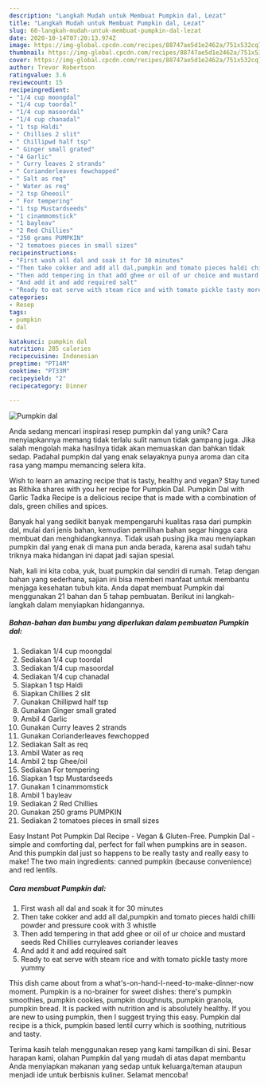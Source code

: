 ```yaml
---
description: "Langkah Mudah untuk Membuat Pumpkin dal, Lezat"
title: "Langkah Mudah untuk Membuat Pumpkin dal, Lezat"
slug: 60-langkah-mudah-untuk-membuat-pumpkin-dal-lezat
date: 2020-10-14T07:20:13.974Z
image: https://img-global.cpcdn.com/recipes/88747ae5d1e2462a/751x532cq70/pumpkin-dal-recipe-main-photo.jpg
thumbnail: https://img-global.cpcdn.com/recipes/88747ae5d1e2462a/751x532cq70/pumpkin-dal-recipe-main-photo.jpg
cover: https://img-global.cpcdn.com/recipes/88747ae5d1e2462a/751x532cq70/pumpkin-dal-recipe-main-photo.jpg
author: Trevor Robertson
ratingvalue: 3.6
reviewcount: 15
recipeingredient:
- "1/4 cup moongdal"
- "1/4 cup toordal"
- "1/4 cup masoordal"
- "1/4 cup chanadal"
- "1 tsp Haldi"
- " Chillies 2 slit"
- " Chillipwd half tsp"
- " Ginger small grated"
- "4 Garlic"
- " Curry leaves 2 strands"
- " Corianderleaves fewchopped"
- " Salt as req"
- " Water as req"
- "2 tsp Gheeoil"
- " For tempering"
- "1 tsp Mustardseeds"
- "1 cinammomstick"
- "1 bayleav"
- "2 Red Chillies"
- "250 grams PUMPKIN"
- "2 tomatoes pieces in small sizes"
recipeinstructions:
- "First wash all dal and soak it for 30 minutes"
- "Then take cokker and add all dal,pumpkin and tomato pieces haldi chilli powder and pressure cook with 3 whistle"
- "Then add tempering in that add ghee or oil of ur choice and mustard seeds Red Chillies curryleaves coriander leaves"
- "And add it and add required salt"
- "Ready to eat serve with steam rice and with tomato pickle tasty more yummy"
categories:
- Resep
tags:
- pumpkin
- dal

katakunci: pumpkin dal 
nutrition: 285 calories
recipecuisine: Indonesian
preptime: "PT14M"
cooktime: "PT33M"
recipeyield: "2"
recipecategory: Dinner

---
```



![Pumpkin dal](https://img-global.cpcdn.com/recipes/88747ae5d1e2462a/751x532cq70/pumpkin-dal-recipe-main-photo.jpg)

Anda sedang mencari inspirasi resep pumpkin dal yang unik? Cara menyiapkannya memang tidak terlalu sulit namun tidak gampang juga. Jika salah mengolah maka hasilnya tidak akan memuaskan dan bahkan tidak sedap. Padahal pumpkin dal yang enak selayaknya punya aroma dan cita rasa yang mampu memancing selera kita.

Wish to learn an amazing recipe that is tasty, healthy and vegan? Stay tuned as Rithika shares with you her recipe for Pumpkin Dal. Pumpkin Dal with Garlic Tadka Recipe is a delicious recipe that is made with a combination of dals, green chilies and spices.

Banyak hal yang sedikit banyak mempengaruhi kualitas rasa dari pumpkin dal, mulai dari jenis bahan, kemudian pemilihan bahan segar hingga cara membuat dan menghidangkannya. Tidak usah pusing jika mau menyiapkan pumpkin dal yang enak di mana pun anda berada, karena asal sudah tahu triknya maka hidangan ini dapat jadi sajian spesial.


Nah, kali ini kita coba, yuk, buat pumpkin dal sendiri di rumah. Tetap dengan bahan yang sederhana, sajian ini bisa memberi manfaat untuk membantu menjaga kesehatan tubuh kita. Anda dapat membuat Pumpkin dal menggunakan 21 bahan dan 5 tahap pembuatan. Berikut ini langkah-langkah dalam menyiapkan hidangannya.

<!--inarticleads1-->

##### Bahan-bahan dan bumbu yang diperlukan dalam pembuatan Pumpkin dal:

1. Sediakan 1/4 cup moongdal
1. Sediakan 1/4 cup toordal
1. Sediakan 1/4 cup masoordal
1. Sediakan 1/4 cup chanadal
1. Siapkan 1 tsp Haldi
1. Siapkan  Chillies 2 slit
1. Gunakan  Chillipwd half tsp
1. Gunakan  Ginger small grated
1. Ambil 4 Garlic
1. Gunakan  Curry leaves 2 strands
1. Gunakan  Corianderleaves fewchopped
1. Sediakan  Salt as req
1. Ambil  Water as req
1. Ambil 2 tsp Ghee/oil
1. Sediakan  For tempering
1. Siapkan 1 tsp Mustardseeds
1. Gunakan 1 cinammomstick
1. Ambil 1 bayleav
1. Sediakan 2 Red Chillies
1. Gunakan 250 grams PUMPKIN
1. Sediakan 2 tomatoes pieces in small sizes


Easy Instant Pot Pumpkin Dal Recipe - Vegan &amp; Gluten-Free. Pumpkin Dal - simple and comforting dal, perfect for fall when pumpkins are in season. And this pumpkin dal just so happens to be really tasty and really easy to make! The two main ingredients: canned pumpkin (because convenience) and red lentils. 

<!--inarticleads2-->

##### Cara membuat Pumpkin dal:

1. First wash all dal and soak it for 30 minutes
1. Then take cokker and add all dal,pumpkin and tomato pieces haldi chilli powder and pressure cook with 3 whistle
1. Then add tempering in that add ghee or oil of ur choice and mustard seeds Red Chillies curryleaves coriander leaves
1. And add it and add required salt
1. Ready to eat serve with steam rice and with tomato pickle tasty more yummy


This dish came about from a what&#39;s-on-hand-I-need-to-make-dinner-now moment. Pumpkin is a no-brainer for sweet dishes: there&#39;s pumpkin smoothies, pumpkin cookies, pumpkin doughnuts, pumpkin granola, pumpkin bread. It is packed with nutrition and is absolutely healthy. If you are new to using pumpkin, then I suggest trying this easy. Pumpkin dal recipe is a thick, pumpkin based lentil curry which is soothing, nutritious and tasty. 

Terima kasih telah menggunakan resep yang kami tampilkan di sini. Besar harapan kami, olahan Pumpkin dal yang mudah di atas dapat membantu Anda menyiapkan makanan yang sedap untuk keluarga/teman ataupun menjadi ide untuk berbisnis kuliner. Selamat mencoba!
